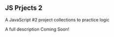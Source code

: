 ## JS Prjects 2
A JavaScript #2 project collections to practice logic

A full description Coming Soon!
